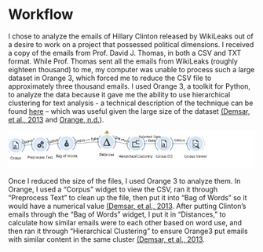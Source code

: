 # Workflow



I chose to analyze the emails of Hillary Clinton released by WikiLeaks out of a desire to work on a project that possessed political dimensions. I received a copy of the emails from Prof. David J. Thomas, in both a CSV and TXT format. While Prof. Thomas sent all the emails from WikiLeaks (roughly eighteen thousand) to me, my computer was unable to process such a large dataset in Orange 3, which forced me to reduce the CSV file to approximately three thousand emails. I used Orange 3, a toolkit for Python, to analyze the data because it gave me the ability to use hierarchical clustering for text analysis - a technical description of the technique can be found [here](https://docs.orange.biolab.si/3/data-mining-library/reference/clustering.hierarchical.html) – which was useful given the large size of the dataset [(Demsar, et al., 2013]( https://orange.biolab.si/citation/) and [Orange, n.d.](https://docs.orange.biolab.si/3/data-mining-library/reference/clustering.hierarchical.html)).  
	
![Orange Worklfow](imgs/workflow.png)
	
	
Once I reduced the size of the files, I used Orange 3 to analyze them. In Orange, I used a “Corpus” widget to view the CSV, ran it through “Preprocess Text” to clean up the file, then put it into “Bag of Words” so it would have a numerical value [(Demsar, et al., 2013]( https://orange.biolab.si/citation/). After putting Clinton’s emails through the “Bag of Words” widget, I put it in “Distances,” to calculate how similar emails were to each other based on word use, and then ran it through “Hierarchical Clustering” to ensure Orange3 put emails with similar content in the same cluster [(Demsar, et al., 2013]( https://orange.biolab.si/citation/).
	
	
	


